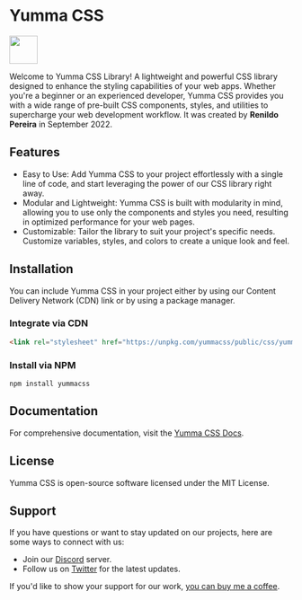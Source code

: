 # Yumma CSS

<img src="https://i.ibb.co/4ZNLWYj/app-icon.jpg"  width="50" height="50">

Welcome to Yumma CSS Library! A lightweight and powerful CSS library designed to enhance the styling capabilities of your web apps. Whether you're a beginner or an experienced developer, Yumma CSS provides you with a wide range of pre-built CSS components, styles, and utilities to supercharge your web development workflow. It was created by **Renildo Pereira** in September 2022.

## Features
* Easy to Use: Add Yumma CSS to your project effortlessly with a single line of code, and start leveraging the power of our CSS library right away.
* Modular and Lightweight: Yumma CSS is built with modularity in mind, allowing you to use only the components and styles you need, resulting in optimized performance for your web pages.
* Customizable: Tailor the library to suit your project's specific needs. Customize variables, styles, and colors to create a unique look and feel.

## Installation
You can include Yumma CSS in your project either by using our Content Delivery Network (CDN) link or by using a package manager.

### Integrate via CDN
```html
<link rel="stylesheet" href="https://unpkg.com/yummacss/public/css/yumma.min.css" crossorigin="anonymous">
```

### Install via NPM
```
npm install yummacss
```

## Documentation
For comprehensive documentation, visit the [Yumma CSS Docs](https://yummacss.netlify.app/).

## License
Yumma CSS is open-source software licensed under the MIT License.

## Support

If you have questions or want to stay updated on our projects, here are some ways to connect with us:

- Join our [Discord](https://discord.gg/CGw5vyqmQ6) server.
- Follow us on [Twitter](https://twitter.com/yummacss) for the latest updates.

If you'd like to show your support for our work, [you can buy me a coffee](https://www.buymeacoffee.com/rrenildoo).
